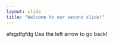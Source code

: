 ```yaml
---
layout: slide
title: "Welcome to our second slide!"
---
```

afsgdfgfdg
Use the left arrow to go back!
